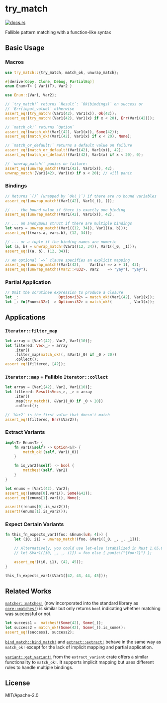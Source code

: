 # try_match

[<img src="https://docs.rs/try_match/badge.svg" alt="docs.rs">](https://docs.rs/try_match/)

Fallible pattern matching with a function-like syntax

## Basic Usage

### Macros

```rust
use try_match::{try_match, match_ok, unwrap_match};

#[derive(Copy, Clone, Debug, PartialEq)]
enum Enum<T> { Var1(T), Var2 }

use Enum::{Var1, Var2};

// `try_match!` returns `Result`: `Ok(bindings)` on success or
// `Err(input_value)` otherwise
assert_eq!(try_match!(Var1(42), Var1(x)), Ok(42));
assert_eq!(try_match!(Var1(42), Var1(x) if x < 20), Err(Var1(42)));

// `match_ok!` returns `Option`
assert_eq!(match_ok!(Var1(42), Var1(x)), Some(42));
assert_eq!(match_ok!(Var1(42), Var1(x) if x < 20), None);

// `match_or_default!` returns a default value on failure
assert_eq!(match_or_default!(Var1(42), Var1(x)), 42);
assert_eq!(match_or_default!(Var1(42), Var1(x) if x < 20), 0);

// `unwrap_match!` panics on failure:
assert_eq!(unwrap_match!(Var1(42), Var1(x)), 42);
unwrap_match!(Var1(42), Var1(x) if x < 20); // will panic
```

### Bindings

```rust
// Returns `()` (wrapped by `Ok(_)`) if there are no bound variables
assert_eq!(unwrap_match!(Var1(42), Var1(_)), ());

// ... the bound value if there is exactly one binding
assert_eq!(unwrap_match!(Var1(42), Var1(x)), 42);

// ... an anonymous struct if there are multiple bindings
let vars = unwrap_match!(Var1((12, 34)), Var1((a, b)));
assert_eq!((vars.a, vars.b), (12, 34));

// ... or a tuple if the binding names are numeric
let (a, b) = unwrap_match!(Var1((12, 34)), Var1((_0, _1)));
assert_eq!((a, b), (12, 34));

// An optional `=>` clause specifies an explicit mapping
assert_eq!(unwrap_match!(Var1(42),    Var1(x) => x + 1), 43);
assert_eq!(unwrap_match!(Var2::<u32>, Var2    => "yay"), "yay");
```

### Partial Application

```rust
// Omit the scrutinee expression to produce a closure
let _:                  Option<i32> = match_ok!(Var1(42), Var1(x));
let _: fn(Enum<i32>) -> Option<i32> = match_ok!(        , Var1(x));
```

## Applications

### `Iterator::filter_map`

```rust
let array = [Var1(42), Var2, Var1(10)];
let filtered: Vec<_> = array
    .iter()
    .filter_map(match_ok!(, &Var1(_0) if _0 > 20))
    .collect();
assert_eq!(filtered, [42]);
```

### `Iterator::map` + Fallible `Iterator::collect`

```rust
let array = [Var1(42), Var2, Var1(10)];
let filtered: Result<Vec<_>, _> = array
    .iter()
    .map(try_match!(, &Var1(_0) if _0 > 20))
    .collect();

// `Var2` is the first value that doesn't match
assert_eq!(filtered, Err(&Var2));
```

### Extract Variants

```rust
impl<T> Enum<T> {
    fn var1(&self) -> Option<&T> {
        match_ok!(self, Var1(_0))
    }

    fn is_var2(&self) -> bool {
        matches!(self, Var2)
    }
}

let enums = [Var1(42), Var2];
assert_eq!(enums[0].var1(), Some(&42));
assert_eq!(enums[1].var1(), None);

assert!(!enums[0].is_var2());
assert!(enums[1].is_var2());
```

### Expect Certain Variants

```rust
fn this_fn_expects_var1(foo: &Enum<[u8; 4]>) {
    let (i0, i1) = unwrap_match!(foo, &Var1([_0, _, _, _1]));

    // Alternatively, you could use let-else (stabilized in Rust 1.65.0):
    // let &Var1([i0, _, _, i1]) = foo else { panic!("{foo:?}") };

    assert_eq!((i0, i1), (42, 45));
}

this_fn_expects_var1(&Var1([42, 43, 44, 45]));
```

## Related Works

[`matcher::matches!`][] (now incorporated into the standard library as
[`core::matches!`][]) is similar but only returns `bool` indicating whether
matching was successful or not.

```rust
let success1 =  matches!(Some(42), Some(_));
let success2 = match_ok!(Some(42), Some(_)).is_some();
assert_eq!(success1, success2);
```

[`bind_match::bind_match!`][] and [`extract::extract!`][] behave in the same way
as `match_ok!` except for the lack of implicit mapping and partial application.

[`variant::get_variant!`][] from the `extract_variant` crate offers a similar
functionality to `match_ok!`. It supports implicit mapping but uses different
rules to handle multiple bindings.

[`core::matches!`]: https://doc.rust-lang.org/1.56.0/core/macro.matches.html
[`matcher::matches!`]: https://crates.io/crates/matches
[`bind_match::bind_match!`]: https://crates.io/crates/bind_match
[`extract::extract!`]: https://crates.io/crates/extract_macro
[`variant::get_variant!`]: https://crates.io/crates/extract-variant/1.0.0

## License

MIT/Apache-2.0

